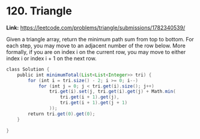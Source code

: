 # 120. Triangle

**Link:** https://leetcode.com/problems/triangle/submissions/1782340539/

Given a triangle array, return the minimum path sum from top to bottom. For each step, you may move to an adjacent number of the row below. More formally, if you are on index i on the current row, you may move to either index i or index i + 1 on the next row.

```java
class Solution {
    public int minimumTotal(List<List<Integer>> tri) {
        for (int i = tri.size() - 2; i >= 0; i--)
            for (int j = 0; j < tri.get(i).size(); j++)
                tri.get(i).set(j, tri.get(i).get(j) + Math.min(
                    tri.get(i + 1).get(j),
                    tri.get(i + 1).get(j + 1)
                ));
        return tri.get(0).get(0);
    }
    
}
```
